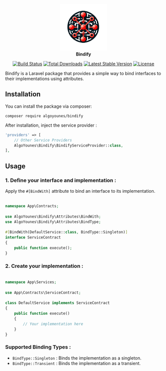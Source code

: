 <p align="center">
<img width="150" height="150" src="assets/logo.png" alt="Bindify Logo"/>
<br><b>Bindify</b>
</p>
<p align="center">
<a href="https://github.com/algoyounes/bindify/actions"><img src="https://github.com/algoyounes/bindify/actions/workflows/unit-tests.yml/badge.svg" alt="Build Status"></a>
<a href="https://packagist.org/packages/algoyounes/bindify"><img src="https://img.shields.io/packagist/dt/algoyounes/bindify" alt="Total Downloads"></a>
<a href="https://packagist.org/packages/algoyounes/bindify"><img src="https://img.shields.io/packagist/v/algoyounes/bindify" alt="Latest Stable Version"></a>
<a href="https://packagist.org/packages/algoyounes/bindify"><img src="https://img.shields.io/packagist/l/algoyounes/bindify" alt="License"></a>
</p>

Bindify is a Laravel package that provides a simple way to bind interfaces to their implementations using attributes.

## Installation

You can install the package via composer:

```
composer require algoyounes/bindify
```

After installation, inject the service provider :
    
```php
'providers' => [
    // Other Service Providers
    AlgoYounes\Bindify\BindifyServiceProvider::class,
],
```

## Usage

### 1. Define your interface and implementation : 

Apply the `#[BindWith]` attribute to bind an interface to its implementation.

```php

namespace App\Contracts;

use AlgoYounes\Bindify\Attributes\BindWith;
use AlgoYounes\Bindify\Attributes\BindType;

#[BindWith(DefaultService::class, BindType::Singleton)]
interface ServiceContract
{
    public function execute();
}
```

### 2. Create your implementation :

```php

namespace App\Services;

use App\Contracts\ServiceContract;

class DefaultService implements ServiceContract
{
    public function execute()
    {
        // Your implementation here
    }
}
```

### Supported Binding Types : 

- `BindType::Singleton` : Binds the implementation as a singleton.
- `BindType::Transient` : Binds the implementation as a transient.

